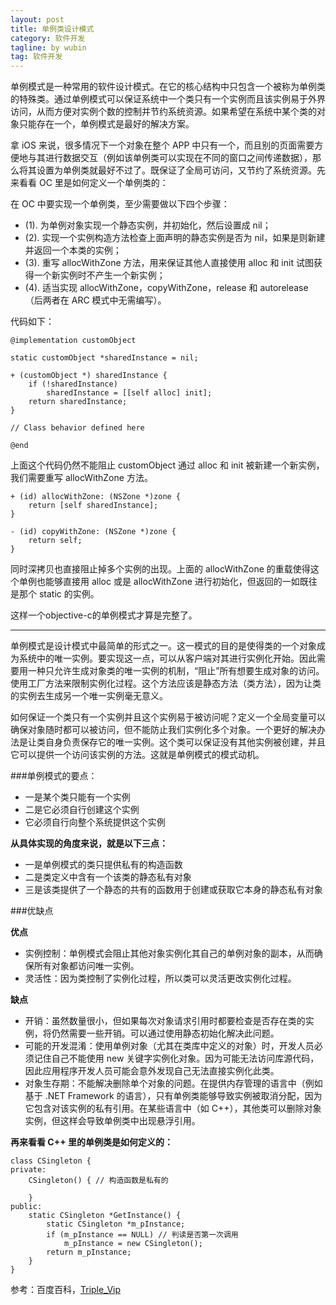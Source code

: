 ```yaml
---
layout: post
title: 单例类设计模式
category: 软件开发
tagline: by wubin
tag: 软件开发
---
```


单例模式是一种常用的软件设计模式。在它的核心结构中只包含一个被称为单例类的特殊类。通过单例模式可以保证系统中一个类只有一个实例而且该实例易于外界访问，从而方便对实例个数的控制并节约系统资源。如果希望在系统中某个类的对象只能存在一个，单例模式是最好的解决方案。

<!--more-->

拿 iOS 来说，很多情况下一个对象在整个 APP 中只有一个，而且别的页面需要方便地与其进行数据交互（例如该单例类可以实现在不同的窗口之间传递数据），那么将其设置为单例类就最好不过了。既保证了全局可访问，又节约了系统资源。先来看看 OC 里是如何定义一个单例类的：

在 OC 中要实现一个单例类，至少需要做以下四个步骤：

* (1). 为单例对象实现一个静态实例，并初始化，然后设置成 nil；
* (2). 实现一个实例构造方法检查上面声明的静态实例是否为 nil，如果是则新建并返回一个本类的实例；
* (3). 重写 allocWithZone 方法，用来保证其他人直接使用 alloc 和 init 试图获得一个新实例时不产生一个新实例；
* (4). 适当实现 allocWithZone，copyWithZone，release 和 autorelease（后两者在 ARC 模式中无需编写）。

代码如下：

    @implementation customObject

    static customObject *sharedInstance = nil;

    + (customObject *) sharedInstance {
        if (!sharedInstance)
            sharedInstance = [[self alloc] init];
        return sharedInstance;
    }

    // Class behavior defined here

    @end

上面这个代码仍然不能阻止 customObject 通过 alloc 和 init 被新建一个新实例，我们需要重写 allocWithZone 方法。

    + (id) allocWithZone: (NSZone *)zone {
        return [self sharedInstance];	
    }

    - (id) copyWithZone: (NSZone *)zone {
        return self;
    }

同时深拷贝也直接阻止掉多个实例的出现。上面的 allocWithZone 的重载使得这个单例也能够直接用 alloc 或是 allocWithZone 进行初始化，但返回的一如既往是那个 static 的实例。

这样一个objective-c的单例模式才算是完整了。

______________________________________________

单例模式是设计模式中最简单的形式之一。这一模式的目的是使得类的一个对象成为系统中的唯一实例。要实现这一点，可以从客户端对其进行实例化开始。因此需要用一种只允许生成对象类的唯一实例的机制，“阻止”所有想要生成对象的访问。使用工厂方法来限制实例化过程。这个方法应该是静态方法（类方法），因为让类的实例去生成另一个唯一实例毫无意义。

如何保证一个类只有一个实例并且这个实例易于被访问呢？定义一个全局变量可以确保对象随时都可以被访问，但不能防止我们实例化多个对象。一个更好的解决办法是让类自身负责保存它的唯一实例。这个类可以保证没有其他实例被创建，并且它可以提供一个访问该实例的方法。这就是单例模式的模式动机。

###单例模式的要点：

* 一是某个类只能有一个实例
* 二是它必须自行创建这个实例
* 它必须自行向整个系统提供这个实例

**从具体实现的角度来说，就是以下三点：**

* 一是单例模式的类只提供私有的构造函数
* 二是类定义中含有一个该类的静态私有对象
* 三是该类提供了一个静态的共有的函数用于创建或获取它本身的静态私有对象

###优缺点

**优点**

* 实例控制：单例模式会阻止其他对象实例化其自己的单例对象的副本，从而确保所有对象都访问唯一实例。
* 灵活性：因为类控制了实例化过程，所以类可以灵活更改实例化过程。

**缺点**

* 开销：虽然数量很小，但如果每次对象请求引用时都要检查是否存在类的实例，将仍然需要一些开销。可以通过使用静态初始化解决此问题。
* 可能的开发混淆：使用单例对象（尤其在类库中定义的对象）时，开发人员必须记住自己不能使用 new 关键字实例化对象。因为可能无法访问库源代码，因此应用程序开发人员可能会意外发现自己无法直接实例化此类。
* 对象生存期：不能解决删除单个对象的问题。在提供内存管理的语言中（例如基于 .NET Framework 的语言），只有单例类能够导致实例被取消分配，因为它包含对该实例的私有引用。在某些语言中（如 C++），其他类可以删除对象实例，但这样会导致单例类中出现悬浮引用。

**再来看看 C++ 里的单例类是如何定义的：**

    class CSingleton {
    private:
        CSingleton() { // 构造函数是私有的

        }
    public:
        static CSingleton *GetInstance() {
            static CSingleton *m_pInstance;
            if (m_pInstance == NULL) // 判读是否第一次调用
                m_pInstance = new CSingleton();
            return m_pInstance;
        }
    }

参考：百度百科，[Triple_Vip](http://blog.csdn.net/zhaopenghhhhhh/article/details/11768825)
